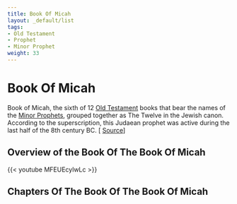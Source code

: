 ```yaml
---
title: Book Of Micah
layout: _default/list
tags:
- Old Testament
- Prophet
- Minor Prophet
weight: 33
---
```

# Book Of Micah
Book of Micah, the sixth of 12 [Old Testament](/tags/old-testament/) books that bear the names of the [Minor Prophets](/tags/minor-prophet/), grouped together as The Twelve in the Jewish canon. According to the superscription, this Judaean prophet was active during the last half of the 8th century BC. [ [Source](https://www.britannica.com/topic/Book-of-Micah)]
## Overview of the Book Of The Book Of Micah
{{< youtube MFEUEcylwLc >}}
## Chapters Of The Book Of The Book Of Micah